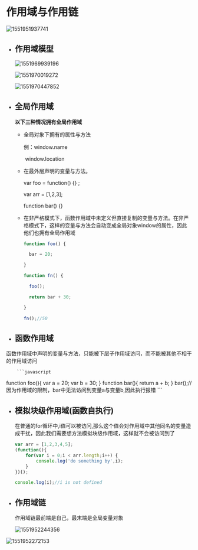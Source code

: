 # 作用域与作用链

![1551951937741](https://i.imgur.com/j1TKKKE.png)

+ ## 作用域模型

  ![1551969939196](https://i.imgur.com/luRBOoz.png)

  ![1551970019272](https://i.imgur.com/ZfEAybD.png)

  ![1551970447852](https://i.imgur.com/ixhGgYl.png)

+ ## 全局作用域

  **以下三种情况拥有全局作用域**

  + 全局对象下拥有的属性与方法   

    例：window.name    

    ​        window.location

  + 在最外层声明的变量与方法。

    var foo = function() {} ;   

    var arr = [1,2,3];

    function bar() {}

  + 在非严格模式下，函数作用域中未定义但直接复制的变量与方法。在非严格模式下，这样的变量与方法会自动变成全局对象window的属性，因此他们也拥有全局作用域

    ```javascript
    function foo() {
    
      bar = 20;
    
    }
    
    function fn() {
    
      foo();
    
      return bar + 30;
    
    }
    
    fn();//50
    ```

    

+ ## 函数作用域

​        函数作用域中声明的变量与方法，只能被下层子作用域访问，而不能被其他不相干的作用域访问

        ```javascript
function foo(){
    var a = 20;
    var b = 30;
}
function bar(){
    return a + b;
}
bar();//因为作用域的限制，bar中无法访问到变量a与变量b,因此执行报错
        ```

+ ## 模拟块级作用域(函数自执行)

  在普通的for循环中,i值可以被访问,那么这个值会对作用域中其他同名的变量造成干扰，因此我们需要想方法模拟块级作用域，这样就不会被访问到了

  ```javascript
  var arr = [1,2,3,4,5];
  (function(){
      for(var i = 0;i < arr.length;i++) {
          console.log('do something by',i);
      }
  })();
  
  console.log(i);//i is not defined
  ```

+ ## 作用域链

  作用域链最前端是自己，最末端是全局变量对象

  ![1551952244356](https://i.imgur.com/aWZs1FB.png)

![1551952272153](https://i.imgur.com/xpAtNX9.png)

